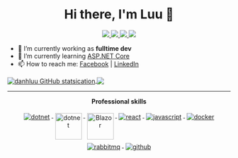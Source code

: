 <h1 align="center">Hi there, I'm Luu 👋</h1>
<p align="center"> 
 <a href="https://github.com/danhluu" alt="luu's github">
   <img src="https://img.shields.io/badge/-@danhluu-%23181717?style=flat-square&logo=github" />
 </a>
 <a href="https://www.linkedin.com/in/nguy%E1%BB%85n-l%C6%B0u-1369bb169/" alt="mukesh's linkedin">
   <img src="https://img.shields.io/badge/-danhluu-blue?style=flat-square&logo=Linkedin&logoColor=white&link=https://www.linkedin.com/in/nguy%E1%BB%85n-l%C6%B0u-1369bb169" />
 </a>
 <a href="http://danhluu.somee.com" alt="luu's blog">
   <img src="https://img.shields.io/badge/danhluu.somee.com-brightgreen?style=flat-square" />
 </a>
 <a>
   <img src="https://komarev.com/ghpvc/?username=danhluu&style=flat-square" />
 </a>
</p>

- 🔭 I’m currently working as **fulltime dev**
- 🌱 I’m currently learning [ASP.NET Core](https://fullstackhero.net/)
- 📫 How to reach me: [Facebook](https://www.facebook.com/jin.mitaka.1919/) | [LinkedIn](https://www.linkedin.com/in/nguy%E1%BB%85n-l%C6%B0u-1369bb169/)  
<!-- - 😄 Pronouns: ...
- ⚡ Fun fact: ... -->
<a href="https://github.com/danhluu">
  <img align="center" src="https://github-readme-stats.vercel.app/api?username=danhluu&show_icons=true&title_color=ffffff&icon_color=bb2acf&text_color=daf7dc&bg_color=151515" alt="danhluu GitHub statsication" />
</a>
<a href="https://github.com/danhluu">
  <img align="center" src="https://github-readme-stats.vercel.app/api/top-langs?username=danhluu&show_icons=true&title_color=ffffff&icon_color=bb2acf&text_color=daf7dc&bg_color=151515" />
</a>

---

<p align="center"> 
 <strong>
  Professional skills
  </strong>
</p>

<p align="center">
  <a href="https://dotnet.microsoft.com/">
    <img src="https://www.vectorlogo.zone/logos/dotnet/dotnet-ar21.svg" alt="dotnet" style="vertical-align:top; margin:4px;">
  </a>
  <a href="https://dotnet.microsoft.com/">
    <img src="https://upload.wikimedia.org/wikipedia/commons/e/ee/.NET_Core_Logo.svg" height="60px" alt="dotnet" style="vertical-align:top; margin:4px;">
  </a>
  <a href="https://dotnet.microsoft.com/apps/aspnet/web-apps/blazor">
    <img src="https://upload.wikimedia.org/wikipedia/commons/d/d0/Blazor.png" alt="Blazor" height="60px" style="vertical-align:top; margin:4px">
  </a>
  <a href="https://react.dev">
    <img src="https://www.vectorlogo.zone/logos/reactjs/reactjs-ar21.svg" alt="react" style="vertical-align:top; margin:4px;">
  </a>
  <a href="">
    <img src="https://www.vectorlogo.zone/logos/javascript/javascript-ar21.svg" alt="javascript" style="vertical-align:top; margin:4px;">
  </a>  
  <a href="https://hub.docker.com/">
    <img src="https://www.vectorlogo.zone/logos/docker/docker-ar21.svg" alt="docker" style="vertical-align:top; margin:4px">
  </a>
   <a href="https://www.rabbitmq.com">
    <img src="https://www.vectorlogo.zone/logos/rabbitmq/rabbitmq-ar21.svg" alt="rabbitmq" style="vertical-align:top; margin:4px">
  </a>
  <a href="https://www.github.com">
    <img src="https://www.vectorlogo.zone/logos/github/github-ar21.svg" alt="github" style="vertical-align:top; margin:4px">
  </a>
 
</p>
<br/>
